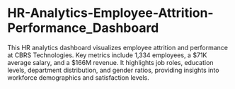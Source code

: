 # HR-Analytics-Employee-Attrition-Performance_Dashboard
This HR analytics dashboard visualizes employee attrition and performance at CBRS Technologies. Key metrics include 1,334 employees, a $71K average salary, and a $166M revenue. It highlights job roles, education levels, department distribution, and gender ratios, providing insights into workforce demographics and satisfaction levels.
